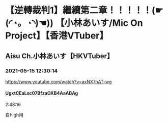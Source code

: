 # 【逆轉裁判1】繼續第二章！！！！！(☛(◜◔。◔◝)☚)) 【小林あいす/Mic On Project】【香港VTuber】
## Aisu Ch.小林あいす【HKVTuber】
### 2021-05-15 12:30:14
https://www.youtube.com/watch?v=axNX7nAT-wg
#### UgxtCEaLsc07BfzaOXB4AaABAg
2:48:16

自high用

